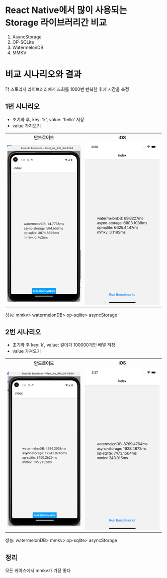 # React Native에서 많이 사용되는 Storage 라이브러리간 비교

1. AsyncStorage
2. OP-SQLite
3. WatermelonDB
4. MMKV

# 비교 시나리오와 결과

각 스토리지 라이브러리에서 조회를 1000번 반복한 후에 시간을 측정

## 1번 시나리오
- 초기화 후, key: 'k', value: 'hello' 저장
- value 가져오기
<table>
    <tr>
        <th>안드로이드</th>
        <th>iOS</th>
    </tr>
    <tr>
        <td><img src="assets/images/bench-mark-result1-android.png" width="500"></td>
        <td><img src="assets/images/bench-mark-result1-ios.png" width="500"></td>
    </tr>
</table>


성능: mmkv> watermelonDB> op-sqlite> asyncStorage


## 2번 시나리오
- 초기화 후 key:'k', value: 길이가 100000개인 배열 저장
- value 가져오기

<table>
    <tr>
        <th>안드로이드</th>
        <th>iOS</th>
    </tr>
    <tr>
        <td><img src="assets/images/bench-mark-result2-android.png" width="500"></td>
        <td><img src="assets/images/bench-mark-result2-ios.png" width="500"></td>
    </tr>
</table>


성능: watermelonDB> mmkv> op-sqlite> asyncStorage

## 정리
모든 케이스에서 mmkv가 가장 좋다
